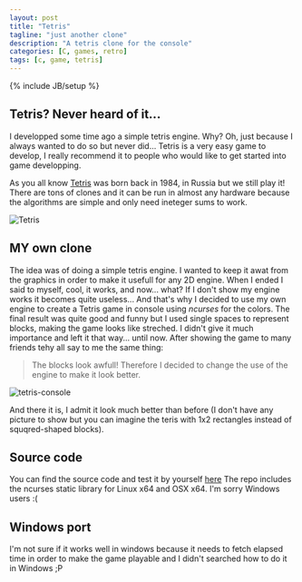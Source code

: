 ```yaml
---
layout: post
title: "Tetris"
tagline: "just another clone"
description: "A tetris clone for the console"
categories: [C, games, retro]
tags: [c, game, tetris]
---
```

{% include JB/setup %}

## Tetris? Never heard of it...
I developped some time ago a simple tetris engine. Why? Oh, just because I always wanted to do so but never did... Tetris is a very easy game to develop, I really recommend it to people who would like to get started into game developping.

As you all know [Tetris](http://en.wikipedia.org/wiki/Tetris) was born back in 1984, in Russia but we still play it! There are tons of clones and it can be run in almost any hardware because the algorithms are simple and only need ineteger sums to work.

![Tetris]({{site.url}}/img/posts/tetris-pc.jpg)

## MY own clone
The idea was of doing a simple tetris engine. I wanted to keep it awat from the graphics in order to make it usefull for any 2D engine.
When I ended I said to myself, cool, it works, and now... what?
If I don't show my engine works it becomes quite useless... And that's why I decided to use my own engine to create a Tetris game in console using _ncurses_ for the colors.
The final result was quite good and funny but I used single spaces to represent blocks, making the game looks like streched. I didn't give it much importance and left it that way... until now.
After showing the game to many friends tehy all say to me the same thing:
>The blocks look awfull!
Therefore I decided to change the use of the engine to make it look better.

![tetris-console]({{site.url}}/img/posts/tetris-console.png)

And there it is, I admit it look much better than before (I don't have any picture to show but you can imagine the teris with 1x2 rectangles instead of squqred-shaped blocks).

## Source code
You can find the source code and test it by yourself [here](https://github.com/posva/tetris)
The repo includes the ncurses static library for Linux x64 and OSX x64. I'm sorry Windows users :(

## Windows port
I'm not sure if it works well in windows because it needs to fetch elapsed time in order to make the game playable and I didn't searched how to do it in Windows ;P

